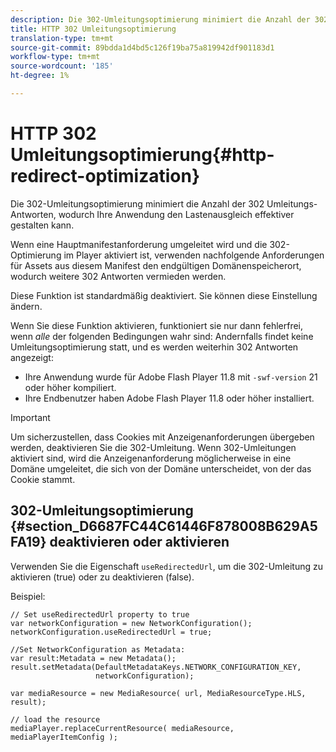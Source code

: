 ```yaml
---
description: Die 302-Umleitungsoptimierung minimiert die Anzahl der 302 Umleitungs-Antworten, wodurch Ihre Anwendung den Lastenausgleich effektiver gestalten kann.
title: HTTP 302 Umleitungsoptimierung
translation-type: tm+mt
source-git-commit: 89bdda1d4bd5c126f19ba75a819942df901183d1
workflow-type: tm+mt
source-wordcount: '185'
ht-degree: 1%

---
```



# HTTP 302 Umleitungsoptimierung{#http-redirect-optimization}

Die 302-Umleitungsoptimierung minimiert die Anzahl der 302 Umleitungs-Antworten, wodurch Ihre Anwendung den Lastenausgleich effektiver gestalten kann.

Wenn eine Hauptmanifestanforderung umgeleitet wird und die 302-Optimierung im Player aktiviert ist, verwenden nachfolgende Anforderungen für Assets aus diesem Manifest den endgültigen Domänenspeicherort, wodurch weitere 302 Antworten vermieden werden.

Diese Funktion ist standardmäßig deaktiviert. Sie können diese Einstellung ändern.

Wenn Sie diese Funktion aktivieren, funktioniert sie nur dann fehlerfrei, wenn *alle* der folgenden Bedingungen wahr sind: Andernfalls findet keine Umleitungsoptimierung statt, und es werden weiterhin 302 Antworten angezeigt:

* Ihre Anwendung wurde für Adobe Flash Player 11.8 mit `-swf-version` 21 oder höher kompiliert.
* Ihre Endbenutzer haben Adobe Flash Player 11.8 oder höher installiert.

>[!IMPORTANT]
>
>Um sicherzustellen, dass Cookies mit Anzeigenanforderungen übergeben werden, deaktivieren Sie die 302-Umleitung. Wenn 302-Umleitungen aktiviert sind, wird die Anzeigenanforderung möglicherweise in eine Domäne umgeleitet, die sich von der Domäne unterscheidet, von der das Cookie stammt.

## 302-Umleitungsoptimierung {#section_D6687FC44C61446F878008B629A5FA19} deaktivieren oder aktivieren

Verwenden Sie die Eigenschaft `useRedirectedUrl`, um die 302-Umleitung zu aktivieren (true) oder zu deaktivieren (false).

<!--<a id="example_B886777252B745AAB48B1FCC42C97A25"></a>-->

Beispiel:

```
// Set useRedirectedUrl property to true 
var networkConfiguration = new NetworkConfiguration(); 
networkConfiguration.useRedirectedUrl = true; 
  
//Set NetworkConfiguration as Metadata: 
var result:Metadata = new Metadata(); 
result.setMetadata(DefaultMetadataKeys.NETWORK_CONFIGURATION_KEY,  
                   networkConfiguration); 
  
var mediaResource = new MediaResource( url, MediaResourceType.HLS, result); 
  
// load the resource 
mediaPlayer.replaceCurrentResource( mediaResource, mediaPlayerItemConfig );
```

